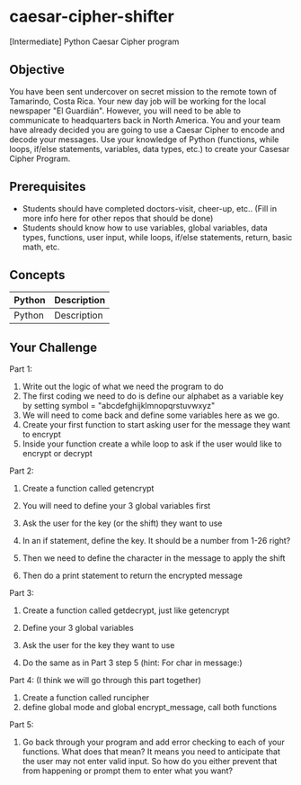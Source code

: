 # caesar-cipher-shifter
[Intermediate] Python Caesar Cipher program 


## Objective
You have been sent undercover on secret mission to the remote town of Tamarindo, Costa Rica. Your new day job will be working for the local newspaper "El Guardián". However, you will need to be able to communicate to headquarters back in North America. You and your team have already decided you are going to use a Caesar Cipher to encode and decode your messages. Use your knowledge of Python (functions, while loops, if/else statements, variables, data types, etc.) to create your Casesar Cipher Program.

## Prerequisites
- Students should have completed doctors-visit, cheer-up, etc.. (Fill in more info here for other repos that should be done)
- Students should know how to use variables, global variables, data types, functions, user input, while loops, if/else statements, return, basic math, etc.

## Concepts
Python  |  Description
--------|-------------
Python  |  Description


## Your Challenge

Part 1:
 1. Write out the logic of what we need the program to do
 2. The first coding we need to do is define our alphabet as a variable key by setting symbol = "abcdefghijklmnopqrstuvwxyz"
 3. We will need to come back and define some variables here as we go.
 4. Create your first function to start asking user for the message they want to encrypt
 5. Inside your function create a while loop to ask if the user would like to encrypt or decrypt

Part 2:
 1. Create a function called getencrypt
 2. You will need to define your 3 global variables first
 3. Ask the user for the key (or the shift) they want to use
 4. In an if statement, define the key. It should be a number from 1-26 right?

 5. Then we need to define the character in the message to apply the shift
  
 6. Then do a print statement to return the encrypted message


Part 3:
 1. Create a function called getdecrypt, just like getencrypt
 2. Define your 3 global variables
 3. Ask the user for the key they want to use

 4. Do the same  as in Part 3 step 5 (hint: For char in message:) 


Part 4: (I think we will go through this part together)
 1. Create a function called runcipher
 2. define global mode and global encrypt_message, call both functions


Part 5:
 1. Go back through your program and add error checking to each of your functions. What does that mean? It means you need to anticipate that the user may not enter valid input. So how do you either prevent that from happening or prompt them to enter what you want?



